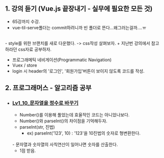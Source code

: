 <h2>1. 강의 듣기 (Vue.js 끝장내기 - 실무에 필요한 모든 것)</h2>

- 65강까지 수강.
- vue-til-serve폴더는 commit하려니까 빈 폴더로 뜬다...왜그러는걸까....ㅠ
<br/>
- style를 위한 브랜치를 새로 다운했다. -> css작성 살펴보자. + 지난번 강의에서 참고하라던 css자료 공부하자.

- 프로그래메틱 네비게이션(Programmatic Navigation)
- Vuex / store
- login 시 header의 '로그인', '회원가입'버튼이 보이지 않도록 코드를 작성.


<h2>2. 프로그래머스 - 알고리즘 공부</h2>


- <h3><a href="https://github.com/EunJaePark/algorithm/blob/master/Lv1_10_%EB%AC%B8%EC%9E%90%EC%97%B4%EC%9D%84%20%EC%A0%95%EC%88%98%EB%A1%9C%20%EB%B0%94%EA%BE%B8%EA%B8%B0.html">Lv1_10_문자열을 정수로 바꾸기</a></h3>

  - Number()를 이용해 풀었는데 효율적인 코드는 아니었나보다.
  - Number()와 parseInt()의 차이점을 기억해두자.
  - parseInt(str, 진법)   
    - ex) parseInt('123', 10)  : '123'을 10진법의 숫자로 형변환한다.
  <br/>
  - 문자열과 숫자열의 사칙연산이 일어나면 숫자를 산출한다.

  - 1점 받음.
